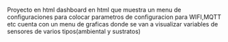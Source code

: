 Proyecto en html 
dashboard en html que muestra un menu de configuraciones para colocar parametros de configuracion para WIFI,MQTT etc
cuenta con un menu de graficas donde se van a visualizar variables de sensores de varios tipos(ambiental y  sustratos)
